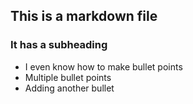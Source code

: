 ## This is a markdown file
### It has a subheading
* I even know how to make bullet points
* Multiple bullet points
* Adding another bullet